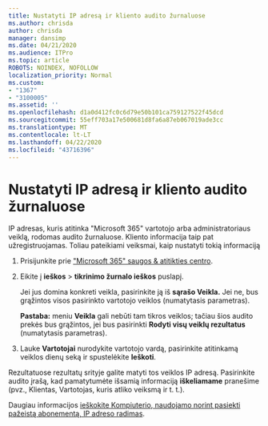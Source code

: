 ```yaml
---
title: Nustatyti IP adresą ir kliento audito žurnaluose
ms.author: chrisda
author: chrisda
manager: dansimp
ms.date: 04/21/2020
ms.audience: ITPro
ms.topic: article
ROBOTS: NOINDEX, NOFOLLOW
localization_priority: Normal
ms.custom:
- "1367"
- "3100005"
ms.assetid: ''
ms.openlocfilehash: d1a0d412fc0c6d79e50b101ca759127522f45dcd
ms.sourcegitcommit: 55eff703a17e500681d8fa6a87eb067019ade3cc
ms.translationtype: MT
ms.contentlocale: lt-LT
ms.lasthandoff: 04/22/2020
ms.locfileid: "43716396"
---
```

# <a name="identify-ip-address-and-client-in-audit-logs"></a>Nustatyti IP adresą ir kliento audito žurnaluose

IP adresas, kuris atitinka "Microsoft 365" vartotojo arba administratoriaus veiklą, rodomas audito žurnaluose. Kliento informacija taip pat užregistruojamas. Toliau pateikiami veiksmai, kaip nustatyti tokią informaciją

1. Prisijunkite prie ["Microsoft 365" saugos & atitikties centro](https://protection.office.com/).

2. Eikite į **ieškos** > **tikrinimo žurnalo ieškos** puslapį.

   Jei jus domina konkreti veikla, pasirinkite ją iš **sąrašo Veikla.** Jei ne, bus grąžintos visos pasirinkto vartotojo veiklos (numatytasis parametras).

   **Pastaba:** meniu **Veikla** gali nebūti tam tikros veiklos; tačiau šios audito prekės bus grąžintos, jei bus pasirinkti **Rodyti visų veiklų rezultatus** (numatytasis parametras).

3. Lauke **Vartotojai** nurodykite vartotojo vardą, pasirinkite atitinkamą veiklos dienų seką ir spustelėkite **Ieškoti**.

Rezultatuose rezultatų srityje galite matyti tos veiklos IP adresą. Pasirinkite audito įrašą, kad pamatytumėte išsamią informaciją **iškeliamame** pranešime (pvz., Klientas, Vartotojas, kuris atliko veiksmą ir t. t.).

Daugiau informacijos [ieškokite Kompiuterio, naudojamo norint pasiekti pažeistą abonementą, IP adreso radimas](https://docs.microsoft.com/office365/securitycompliance/auditing-troubleshooting-scenarios#finding-the-ip-address-of-the-computer-used-to-access-a-compromised-account).
